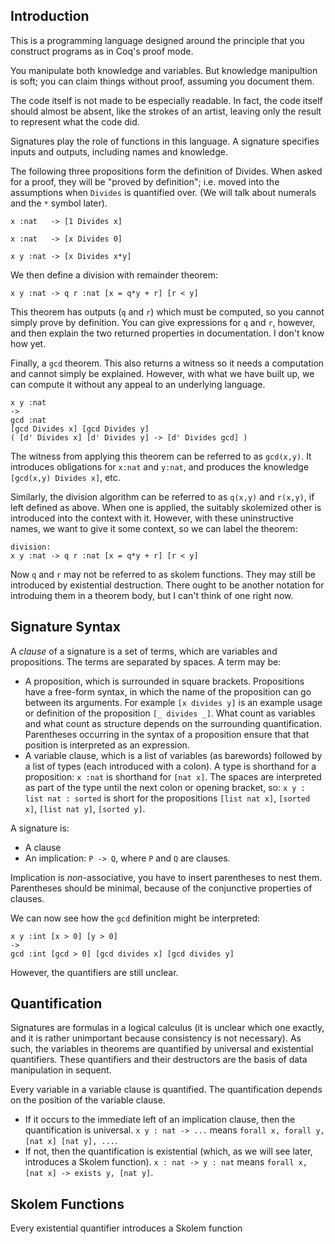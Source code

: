 Introduction
------------

This is a programming language designed around the principle that you construct
programs as in Coq's proof mode.

You manipulate both knowledge and variables.  But knowledge manipultion is soft;
you can claim things without proof, assuming you document them.

The code itself is not made to be especially readable.  In fact, the code itself
should almost be absent, like the strokes of an artist, leaving only the
result to represent what the code did.

Signatures play the role of functions in this language. A signature specifies
inputs and outputs, including names and knowledge.

The following three propositions form the definition of Divides.  When asked
for a proof, they will be "proved by definition"; i.e.  moved into the
assumptions when `Divides` is quantified over. (We will talk about numerals
and the `*` symbol later).

    x :nat   -> [1 Divides x]

    x :nat   -> [x Divides 0]

    x y :nat -> [x Divides x*y]

We then define a division with remainder theorem:

    x y :nat -> q r :nat [x = q*y + r] [r < y]

This theorem has outputs (`q` and `r`) which must be computed, so you cannot
simply prove by definition.  You can give expressions for `q` and `r`, however,
and then explain the two returned properties in documentation. I don't know how
yet.

Finally, a `gcd` theorem.  This also returns a witness so it needs a
computation and cannot simply be explained.  However, with what we have built
up, we can compute it without any appeal to an underlying language.

    x y :nat
    ->
    gcd :nat
    [gcd Divides x] [gcd Divides y] 
    ( [d' Divides x] [d' Divides y] -> [d' Divides gcd] )

The witness from applying this theorem can be referred to as `gcd(x,y)`. It
introduces obligations for `x:nat` and `y:nat`, and produces the knowledge
`[gcd(x,y) Divides x]`, etc.

Similarly, the division algorithm can be referred to as `q(x,y)` and `r(x,y)`,
if left defined as above.  When one is applied, the suitably skolemized other
is introduced into the context with it.  However, with these uninstructive
names, we want to give it some context, so we can label the theorem:

    division:
    x y :nat -> q r :nat [x = q*y + r] [r < y]

Now `q` and `r` may not be referred to as skolem functions.  They may still be
introduced by existential destruction.  There ought to be another notation for
introduing them in a theorem body, but I can't think of one right now.

Signature Syntax
----------------

A *clause* of a signature is a set of terms, which are variables and
propositions.  The terms are separated by spaces.  A term may be:

* A proposition, which is surrounded in square brackets.  Propositions have
    a free-form syntax, in which the name of the proposition can go between
    its arguments.  For example `[x divides y]` is an example usage or definition
    of the proposition `[_ divides _]`.  What count as variables and what count
    as structure depends on the surrounding quantification.  Parentheses occurring
    in the syntax of a proposition ensure that that position is interpreted
    as an expression. 
* A variable clause, which is a list of variables (as barewords) followed by a
    list of types (each introduced with a colon).  A type is shorthand for a
    proposition: `x :nat` is shorthand for `[nat x]`. The spaces are interpreted
    as part of the type until the next colon or opening bracket, so: 
    `x y : list nat : sorted` is short for the propositions `[list nat x]`,
    `[sorted x]`, `[list nat y]`, `[sorted y]`.

A signature is:

* A clause
* An implication: `P -> Q`, where `P` and `Q` are clauses.

Implication is *non*-associative, you have to insert parentheses to nest
them.  Parentheses should be minimal, because of the conjunctive properties
of clauses.

We can now see how the `gcd` definition might be interpreted:

    x y :int [x > 0] [y > 0]
    -> 
    gcd :int [gcd > 0] [gcd divides x] [gcd divides y]

However, the quantifiers are still unclear.

Quantification
--------------

Signatures are formulas in a logical calculus (it is unclear which one exactly,
and it is rather unimportant because consistency is not necessary).  As such,
the variables in theorems are quantified by universal and existential
quantifiers.  These quantifiers and their destructors are the basis of data
manipulation in sequent.

Every variable in a variable clause is quantified.  The quantification depends
on the position of the variable clause.

* If it occurs to the immediate left of an implication clause, then the
    quantification is universal.  `x y : nat -> ...` means 
    `forall x, forall y, [nat x] [nat y], ...`.
* If not, then the quantification is existential (which, as we will see later,
    introduces a Skolem function). `x : nat -> y : nat` means 
    `forall x, [nat x] -> exists y, [nat y]`.

Skolem Functions
----------------

Every existential quantifier introduces a Skolem function 
